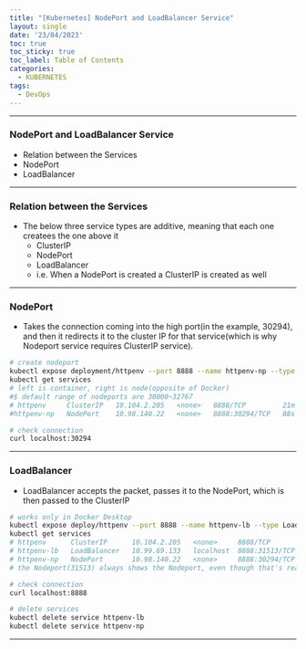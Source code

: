 ```yaml
---
title: "[Kubernetes] NodePort and LoadBalancer Service"
layout: single
date: '23/04/2023'
toc: true
toc_sticky: true
toc_label: Table of Contents
categories:
  - KUBERNETES
tags:
  - DevOps
---
```


---
### NodePort and LoadBalancer Service
* Relation between the Services
* NodePort
* LoadBalancer
---

### Relation between the Services
* The below three service types are additive, meaning that each one createes the one above it
  * ClusterIP
  * NodePort
  * LoadBalancer
  * i.e. When a NodePort is created a ClusterIP is created as well

---

### NodePort
* Takes the connection coming into the high port(in the example, 30294), and then it redirects it to the cluster IP for that service(which is why Nodeport service requires ClusterIP service).

```bash
# create nodeport
kubectl expose deployment/httpenv --port 8888 --name httpenv-np --type NodePort
kubectl get services
# left is container, right is node(opposite of Docker)
#$ default range of nodeports are 30000~32767
# httpenv     ClusterIP   10.104.2.205   <none>   8888/TCP         21m
#httpenv-np   NodePort    10.98.140.22   <none>   8888:30294/TCP   88s

# check connection
curl localhost:30294
```

---

### LoadBalancer
* LoadBalancer accepts the packet, passes it to the NodePort, which is then passed to the ClusterIP


```bash
# works only in Docker Desktop
kubectl expose deploy/httpenv --port 8888 --name httpenv-lb --type LoadBalancer
kubectl get services
# httpenv      ClusterIP      10.104.2.205   <none>     8888/TCP         21m
# httpenv-lb   LoadBalancer   10.99.69.133   localhost  8888:31513/TCP   18s
# httpenv-np   NodePort       10.98.140.22   <none>     8888:30294/TCP   12m
# the Nodeport(31513) always shows the Nodeport, even though that's really not the port the LoadBalancer is using on the localhost

# check connection
curl localhost:8888

# delete services
kubectl delete service httpenv-lb
kubectl delete service httpenv-np
```

---
